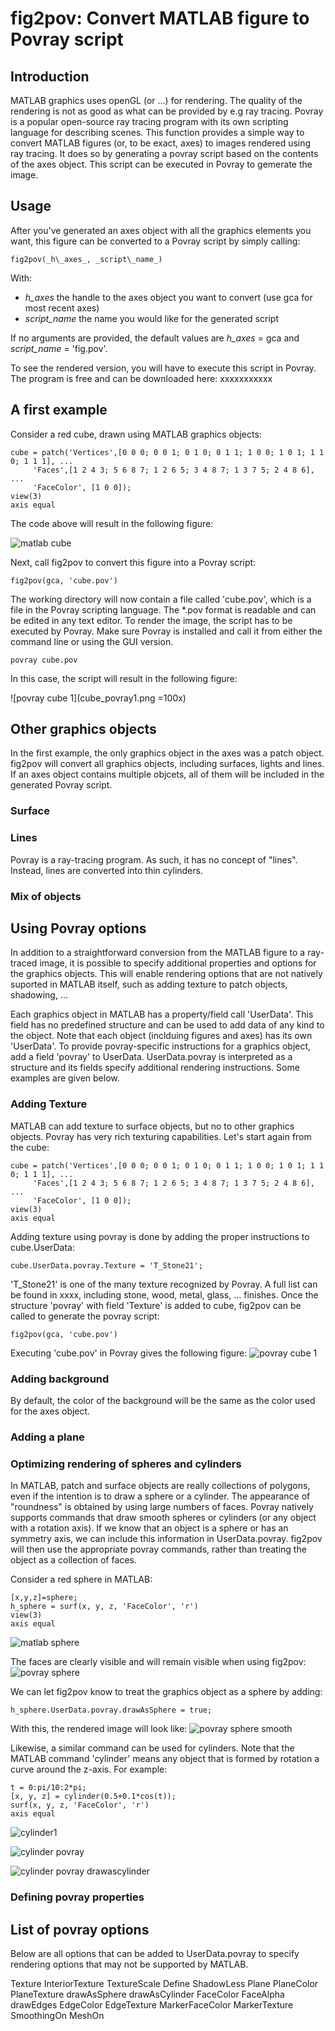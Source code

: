 # fig2pov: Convert MATLAB figure to Povray script
## Introduction
MATLAB graphics uses openGL (or ...) for rendering. The quality of the rendering is not as good as what can be provided by e.g ray tracing. Povray is a popular open-source ray tracing program with its own scripting language for describing scenes.
This function provides a simple way to convert MATLAB figures (or, to be exact, axes) to images rendered using ray tracing. It does so by generating a povray script based on the contents of the axes object. This script can be executed in Povray to gemerate the image.

## Usage
After you've generated an axes object with all the graphics elements you want, this figure can be converted to a Povray script by simply calling:
```
fig2pov(_h\_axes_, _script\_name_)
```
With:
- _h\_axes_ the handle to the axes object you want to convert (use gca for most recent axes)
- _script\_name_ the name you would like for the generated script

If no arguments are provided, the default values are _h\_axes_ = gca and _script\_name_ = 'fig.pov'.

To see the rendered version, you will have to execute this script in Povray. The program is free and can be downloaded here: xxxxxxxxxxx

## A first example
Consider a red cube, drawn using MATLAB graphics objects:
```
cube = patch('Vertices',[0 0 0; 0 0 1; 0 1 0; 0 1 1; 1 0 0; 1 0 1; 1 1 0; 1 1 1], ...
	 'Faces',[1 2 4 3; 5 6 8 7; 1 2 6 5; 3 4 8 7; 1 3 7 5; 2 4 8 6], ...
	 'FaceColor', [1 0 0]);
view(3)
axis equal
```
The code above will result in the following figure:

![matlab cube](cube.png)

Next, call fig2pov to convert this figure into a Povray script: 
```
fig2pov(gca, 'cube.pov')
```
The working directory will now contain a file called 'cube.pov', which is a file in the Povray scripting language. The \*.pov format is readable and can be edited in any text editor. To render the image, the script has to be executed by Povray. Make sure Povray is installed and call it from either the command line or using the GUI version. 
```
povray cube.pov
```
In this case, the script will result in the following figure:

![povray cube 1](cube_povray1.png =100x)

## Other graphics objects
In the first example, the only graphics object in the axes was a patch object. fig2pov will convert all graphics objects, including surfaces, lights and lines. If an axes object contains multiple objcets, all of them will be included in the generated Povray script.
### Surface

### Lines
Povray is a ray-tracing program. As such, it has no concept of "lines". Instead, lines are converted into thin cylinders.

### Mix of objects

## Using Povray options
In addition to a straightforward conversion from the MATLAB figure to a ray-traced image, it is possible to specify additional properties and options for the graphics objects. This will enable rendering options that are not natively suported in MATLAB itself, such as adding texture to patch objects, shadowing, ... 

Each graphics object in MATLAB has a property/field call 'UserData'. This field has no predefined structure and can be used to add data of any kind to the object. Note that each object (inclduing figures and axes) has its own 'UserData'. To provide povray-specific instructions for a graphics object, add a field 'povray' to UserData. UserData.povray is interpreted as a structure and its fields specify additional rendering instructions.
Some examples are given below.

### Adding Texture
MATLAB can add texture to surface objects, but no to other graphics objects. Povray has very rich texturing capabilities.
Let's start again from the cube:
```
cube = patch('Vertices',[0 0 0; 0 0 1; 0 1 0; 0 1 1; 1 0 0; 1 0 1; 1 1 0; 1 1 1], ...
	 'Faces',[1 2 4 3; 5 6 8 7; 1 2 6 5; 3 4 8 7; 1 3 7 5; 2 4 8 6], ...
	 'FaceColor', [1 0 0]);
view(3)
axis equal
```
Adding texture using povray is done by adding the proper instructions to cube.UserData:
```
cube.UserData.povray.Texture = 'T_Stone21';
``` 
'T_Stone21' is one of the many texture recognized by Povray. A full list can be found in xxxx, including stone, wood, metal, glass, ... finishes.
Once the structure 'povray' with field 'Texture' is added to cube, fig2pov can be called to generate the povray script:
```
fig2pov(gca, 'cube.pov')
```
Executing 'cube.pov' in Povray gives the following figure:
![povray cube 1](cube_povray_texture1.png)

### Adding background
By default, the color of the background will be the same as the color used for the axes object.

### Adding a plane

### Optimizing rendering of spheres and cylinders
In MATLAB, patch and surface objects are really collections of polygons, even if the intention is to draw a sphere or a cylinder. The appearance of "roundness" is obtained by using large numbers of faces.
Povray natively supports commands that draw smooth spheres or cylinders (or any object with a rotation axis). If we know that an object is a sphere or has an symmetry axis, we can include this information in UserData.povray. fig2pov will then use the appropriate povray commands, rather than treating the object as a collection of faces.

Consider a red sphere in MATLAB:
```
[x,y,z]=sphere;
h_sphere = surf(x, y, z, 'FaceColor', 'r')
view(3)
axis equal
```

![matlab sphere](sphere.png)

The faces are clearly visible and will remain visible when using fig2pov:
![povray sphere](sphere1.png)

We can let fig2pov know to treat the graphics object as a sphere by adding:
```
h_sphere.UserData.povray.drawAsSphere = true;
```
With this, the rendered image will look like:
![povray sphere smooth](sphere_drawassphere.png)

Likewise, a similar command can be used for cylinders. Note that the MATLAB command 'cylinder' means any object that is formed by rotation a curve around the z-axis. For example:
```
t = 0:pi/10:2*pi;
[x, y, z] = cylinder(0.5+0.1*cos(t));
surf(x, y, z, 'FaceColor', 'r')
axis equal
```
![cylinder1](cylinder1.png)

![cylinder povray](cylinder_povray.png)

![cylinder povray drawascylinder](cylinder_povray_drawascylinder.png)



### Defining povray properties

## List of povray options
Below are all options that can be added to UserData.povray to specify rendering options that may not be supported by MATLAB.

Texture
InteriorTexture
TextureScale
Define
ShadowLess
Plane
PlaneColor
PlaneTexture
drawAsSphere
drawAsCylinder
FaceColor
FaceAlpha
drawEdges
EdgeColor
EdgeTexture
MarkerFaceColor
MarkerTexture
SmoothingOn
MeshOn

